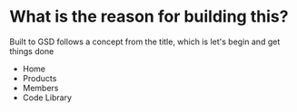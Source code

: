<!DOCTYPE html>
<html>
<body>

<h1>What is the reason for building this? </h1>
<p>Built to GSD follows a concept  from the title, which is let's begin and get things done </p>

<ul>
  <li>Home</li>
  <li>Products</li>
  <li>Members</li>
  <li>Code Library</li>
  </ul>

</body>
</html>
